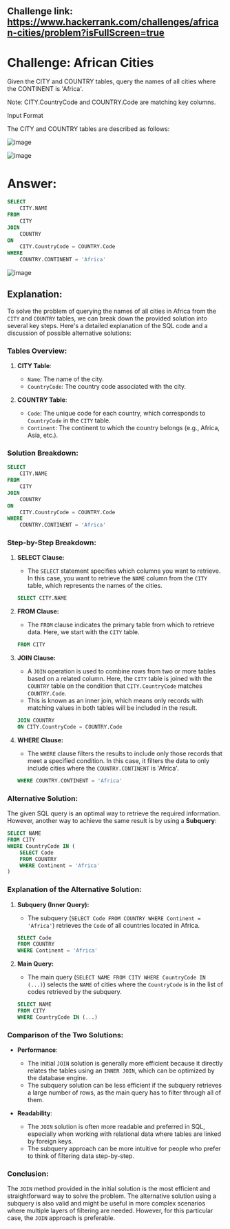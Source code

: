 ## Challenge link: https://www.hackerrank.com/challenges/african-cities/problem?isFullScreen=true

# Challenge: African Cities

Given the CITY and COUNTRY tables, query the names of all cities where the CONTINENT is 'Africa'.

Note: CITY.CountryCode and COUNTRY.Code are matching key columns.

Input Format

The CITY and COUNTRY tables are described as follows:

![image](https://github.com/user-attachments/assets/33f387cd-e534-475d-a24c-d198cdf7c148)

![image](https://github.com/user-attachments/assets/b5ecc67a-c3f3-49b7-ad3d-f885eb124ebf)

# Answer:

``` sql
SELECT
    CITY.NAME
FROM
    CITY
JOIN
    COUNTRY
ON
    CITY.CountryCode = COUNTRY.Code
WHERE
    COUNTRY.CONTINENT = 'Africa'
``` 
![image](https://github.com/user-attachments/assets/5c8aa72d-aaae-4b30-8328-53e9b139efaf)

## Explanation:
To solve the problem of querying the names of all cities in Africa from the `CITY` and `COUNTRY` tables, we can break down the provided solution into several key steps. Here's a detailed explanation of the SQL code and a discussion of possible alternative solutions:

### **Tables Overview:**
1. **CITY Table**:
    - `Name`: The name of the city.
    - `CountryCode`: The country code associated with the city.

2. **COUNTRY Table**:
    - `Code`: The unique code for each country, which corresponds to `CountryCode` in the `CITY` table.
    - `Continent`: The continent to which the country belongs (e.g., Africa, Asia, etc.).

### **Solution Breakdown:**

```sql
SELECT
    CITY.NAME
FROM
    CITY
JOIN
    COUNTRY
ON
    CITY.CountryCode = COUNTRY.Code
WHERE
    COUNTRY.CONTINENT = 'Africa'
```

### **Step-by-Step Breakdown:**

1. **SELECT Clause:**
   - The `SELECT` statement specifies which columns you want to retrieve. In this case, you want to retrieve the `NAME` column from the `CITY` table, which represents the names of the cities.
   
   ```sql
   SELECT CITY.NAME
   ```

2. **FROM Clause:**
   - The `FROM` clause indicates the primary table from which to retrieve data. Here, we start with the `CITY` table.
   
   ```sql
   FROM CITY
   ```

3. **JOIN Clause:**
   - A `JOIN` operation is used to combine rows from two or more tables based on a related column. Here, the `CITY` table is joined with the `COUNTRY` table on the condition that `CITY.CountryCode` matches `COUNTRY.Code`.
   - This is known as an inner join, which means only records with matching values in both tables will be included in the result.

   ```sql
   JOIN COUNTRY
   ON CITY.CountryCode = COUNTRY.Code
   ```

4. **WHERE Clause:**
   - The `WHERE` clause filters the results to include only those records that meet a specified condition. In this case, it filters the data to only include cities where the `COUNTRY.CONTINENT` is 'Africa'.
   
   ```sql
   WHERE COUNTRY.CONTINENT = 'Africa'
   ```

### **Alternative Solution:**
The given SQL query is an optimal way to retrieve the required information. However, another way to achieve the same result is by using a **Subquery**:

```sql
SELECT NAME
FROM CITY
WHERE CountryCode IN (
    SELECT Code
    FROM COUNTRY
    WHERE Continent = 'Africa'
)
```

### **Explanation of the Alternative Solution:**

1. **Subquery (Inner Query):**
   - The subquery (`SELECT Code FROM COUNTRY WHERE Continent = 'Africa'`) retrieves the `Code` of all countries located in Africa.
   
   ```sql
   SELECT Code
   FROM COUNTRY
   WHERE Continent = 'Africa'
   ```

2. **Main Query:**
   - The main query (`SELECT NAME FROM CITY WHERE CountryCode IN (...)`) selects the `NAME` of cities where the `CountryCode` is in the list of codes retrieved by the subquery.
   
   ```sql
   SELECT NAME
   FROM CITY
   WHERE CountryCode IN (...)
   ```

### **Comparison of the Two Solutions:**

- **Performance**: 
  - The initial `JOIN` solution is generally more efficient because it directly relates the tables using an `INNER JOIN`, which can be optimized by the database engine.
  - The subquery solution can be less efficient if the subquery retrieves a large number of rows, as the main query has to filter through all of them.
  
- **Readability**:
  - The `JOIN` solution is often more readable and preferred in SQL, especially when working with relational data where tables are linked by foreign keys.
  - The subquery approach can be more intuitive for people who prefer to think of filtering data step-by-step.

### **Conclusion:**
The `JOIN` method provided in the initial solution is the most efficient and straightforward way to solve the problem. The alternative solution using a subquery is also valid and might be useful in more complex scenarios where multiple layers of filtering are needed. However, for this particular case, the `JOIN` approach is preferable.
